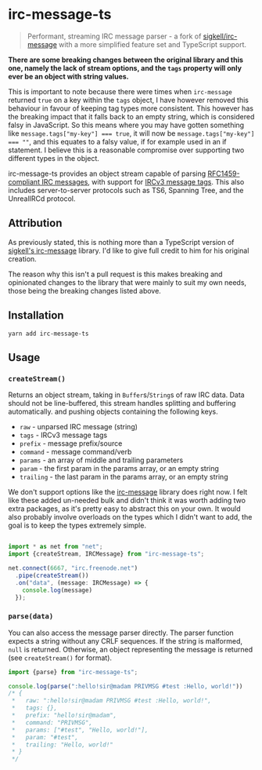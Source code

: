 # irc-message-ts

> Performant, streaming IRC message parser - a fork of [sigkell/irc-message](https://github.com/sigkell/irc-message) with a more simplified feature set and TypeScript support.

**There are some breaking changes between the original library and this one, namely the lack of stream options, and the `tags` property will only ever be an object with string values.**

This is important to note because there were times when `irc-message` returned `true` on a key within the `tags` object, I have however removed this behaviour in favour of keeping tag types more consistent. This however has the breaking impact that it falls back to an empty string, which is considered falsy in JavaScript. So this means where you may have gotten something like `message.tags["my-key"] === true`, it will now be `message.tags["my-key"] === ""`, and this equates to a falsy value, if for example used in an if statement. I believe this is a reasonable compromise over supporting two different types in the object.

irc-message-ts provides an object stream capable of parsing [RFC1459-compliant IRC messages](http://tools.ietf.org/html/rfc2812#section-2.3.1), with support for [IRCv3 message tags](https://github.com/ircv3/ircv3-specifications/blob/master/specification/message-tags-3.2.md). This also includes server-to-server protocols such as TS6, Spanning Tree, and the UnrealIRCd protocol.

## Attribution

As previously stated, this is nothing more than a TypeScript version of [sigkell's irc-message](https://github.com/sigkell/irc-message) library. I'd like to give full credit to him for his original creation.

The reason why this isn't a pull request is this makes breaking and opinionated changes to the library that were mainly to suit my own needs, those being the breaking changes listed above.

## Installation

```yarn add irc-message-ts```

## Usage

### `createStream()`

Returns an object stream, taking in `Buffer`s/`String`s of raw IRC data. Data should not be line-buffered, this stream handles splitting and buffering automatically. and pushing objects containing the following keys.

* `raw` - unparsed IRC message (string)
* `tags` - IRCv3 message tags
* `prefix` - message prefix/source
* `command` - message command/verb
* `params` - an array of middle and trailing parameters
* `param` - the first param in the params array, or an empty string
* `trailing` - the last param in the params array, or an empty string

We don't support options like the [irc-message](https://github.com/sigkell/irc-message) library does right now. I felt like these added un-needed bulk and didn't think it was worth adding two extra packages, as it's pretty easy to abstract this on your own. It would also probably involve overloads on the types which I didn't want to add, the goal is to keep the types extremely simple.

```ts

import * as net from "net";
import {createStream, IRCMessage} from "irc-message-ts";

net.connect(6667, "irc.freenode.net")
  .pipe(createStream())
  .on("data", (message: IRCMessage) => {
    console.log(message)
  });
```

### `parse(data)`

You can also access the message parser directly. The parser function expects a string without any CRLF sequences. If the string is malformed, `null` is returned. Otherwise, an object representing the message is returned (see `createStream()` for format).

```ts
import {parse} from "irc-message-ts";

console.log(parse(":hello!sir@madam PRIVMSG #test :Hello, world!"))
/* {
 *   raw: ":hello!sir@madam PRIVMSG #test :Hello, world!",
 *   tags: {},
 *   prefix: "hello!sir@madam",
 *   command: "PRIVMSG",
 *   params: ["#test", "Hello, world!"],
 *   param: "#test",
 *   trailing: "Hello, world!"
 * }
 */
```
